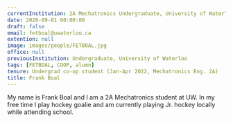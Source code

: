 ```yaml
---
currentInstitution: 2A Mechatronics Undergraduate, University of Waterloo
date: 2020-09-01 00:00:00
draft: false
email: fetboal@uwaterloo.ca
extention: null
image: images/people/FETBOAL.jpg
office: null
previousInstitution: Undergraduate, University of Waterloo
tags: [FETBOAL, COOP, alumn]
tenure: Undergrad co-op student (Jan-Apr 2022, Mechatronics Eng. 2A)
title: Frank Boal
---
```



My name is Frank Boal and I am a 2A Mechatronics student at UW. In my free time I play hockey goalie and am currently playing Jr. hockey locally while attending school.  
